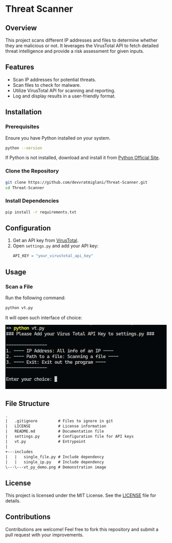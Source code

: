 # Threat Scanner

## Overview
This project scans different IP addresses and files to determine whether they are malicious or not. It leverages the VirusTotal API to fetch detailed threat intelligence and provide a risk assessment for given inputs.

## Features
- Scan IP addresses for potential threats.
- Scan files to check for malware.
- Utilize VirusTotal API for scanning and reporting.
- Log and display results in a user-friendly format.

## Installation
### Prerequisites
Ensure you have Python installed on your system.

```sh
python --version
```
If Python is not installed, download and install it from [Python Official Site](https://www.python.org/).

### Clone the Repository
```sh
git clone https://github.com/devvratmiglani/Threat-Scanner.git
cd Threat-Scanner
```

### Install Dependencies
```sh
pip install -r requirements.txt
```

## Configuration
1. Get an API key from [VirusTotal](https://www.virustotal.com/gui/join-us).
2. Open `settings.py` and add your API key:
   ```python
   API_KEY = "your_virustotal_api_key"
   ```

## Usage
### Scan a File
Run the following command:
```sh
python vt.py
```
It will open such interface of choice:

![IP/File choice interface](./includes/vt_py_demo.png) 

## File Structure
```
.
|   .gitignore         # Files to ignore in git
|   LICENSE            # License information
|   README.md          # Documentation file
|   settings.py        # Configuration file for API keys
|   vt.py              # Entrypoint
|
+---includes
|   |   single_file.py # Include dependency
|   |   single_ip.py   # Include dependency
\---\---vt_py_demo.png # Demonstration image
```

## License
This project is licensed under the MIT License. See the [LICENSE](LICENSE) file for details.

## Contributions
Contributions are welcome! Feel free to fork this repository and submit a pull request with your improvements.


